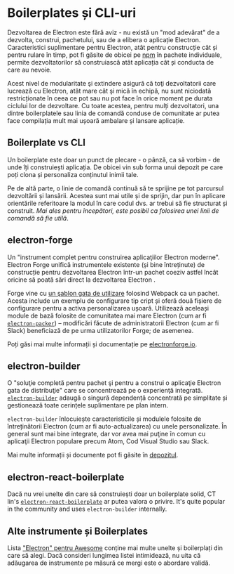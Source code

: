 # Boilerplates și CLI-uri

Dezvoltarea de Electron este fără aviz - nu există un "mod adevărat" de a dezvolta, construi, pachetului, sau de a elibera o aplicație Electron. Caracteristici suplimentare pentru Electron, atât pentru construcție cât și pentru rulare în timp, pot fi găsite de obicei pe [npm](https://www.npmjs.com/search?q=electron) în pachete individuale, permite dezvoltatorilor să construiască atât aplicația cât și conducta de care au nevoie.

Acest nivel de modularitate şi extindere asigură că toţi dezvoltatorii care lucrează cu Electron, atât mare cât şi mică în echipă, nu sunt niciodată restricționate în ceea ce pot sau nu pot face în orice moment pe durata ciclului lor de dezvoltare. Cu toate acestea, pentru mulți dezvoltatori, una dintre boilerplatele sau linia de comandă conduse de comunitate ar putea face compilația mult mai ușoară ambalare și lansare aplicație.

## Boilerplate vs CLI

Un boilerplate este doar un punct de plecare - o pânză, ca să vorbim - de unde îți construiești aplicația. De obicei vin sub forma unui depozit pe care poți clona și personaliza conținutul inimii tale.

Pe de altă parte, o linie de comandă continuă să te sprijine pe tot parcursul dezvoltării și lansării. Acestea sunt mai utile și de sprijin, dar pun în aplicare orientările referitoare la modul în care codul dvs. ar trebui să fie structurat și construit. *Mai ales pentru începători, este posibil ca folosirea unei linii de comandă să fie utilă*.

## electron-forge

Un "instrument complet pentru construirea aplicaţiilor Electron moderne". Electron Forge unifică instrumentele existente (și bine întreținute) de construcție pentru dezvoltarea Electron într-un pachet coeziv astfel încât oricine să poată sări direct la dezvoltarea Electron .

Forge vine cu [un şablon gata de utilizare](https://electronforge.io/templates) folosind Webpack ca un pachet. Acesta include un exemplu de configurare tip cript și oferă două fișiere de configurare pentru a activa personalizarea ușoară. Utilizează aceleași module de bază folosite de comunitatea mai mare Electron (cum ar fi [`electron-packer`](https://github.com/electron/electron-packager)) – modificări făcute de administratorii Electron (cum ar fi Slack) beneficiază de pe urma utilizatorilor Forge; de asemenea.

Poți găsi mai multe informații și documentație pe [electronforge.io](https://electronforge.io/).

## electron-builder

O "soluţie completă pentru pachet şi pentru a construi o aplicaţie Electron gata de distribuţie" care se concentrează pe o experienţă integrată. [`electron-builder`](https://github.com/electron-userland/electron-builder) adaugă o singură dependență concentrată pe simplitate și gestionează toate cerințele suplimentare pe plan intern.

`electron-builder` înlocuiește caracteristicile și modulele folosite de întreținătorii Electron (cum ar fi auto-actualizarea) cu unele personalizate. În general sunt mai bine integrate, dar vor avea mai puţine în comun cu aplicaţii Electron populare precum Atom, Cod Visual Studio sau Slack.

Mai multe informații și documente pot fi găsite în [depozitul](https://github.com/electron-userland/electron-builder).

## electron-react-boilerplate

Dacă nu vrei unelte din care să construiești doar un boilerplate solid, CT lin's [`electron-react-boilerplate`](https://github.com/chentsulin/electron-react-boilerplate) ar putea valora o privire. It's quite popular in the community and uses `electron-builder` internally.

## Alte instrumente și Boilerplates

Lista ["Electron" pentru Awesome](https://github.com/sindresorhus/awesome-electron#boilerplates) conține mai multe unelte și boilerplați din care să alegi. Dacă consideri lungimea listei intimidează, nu uita că adăugarea de instrumente pe măsură ce mergi este o abordare validă.
